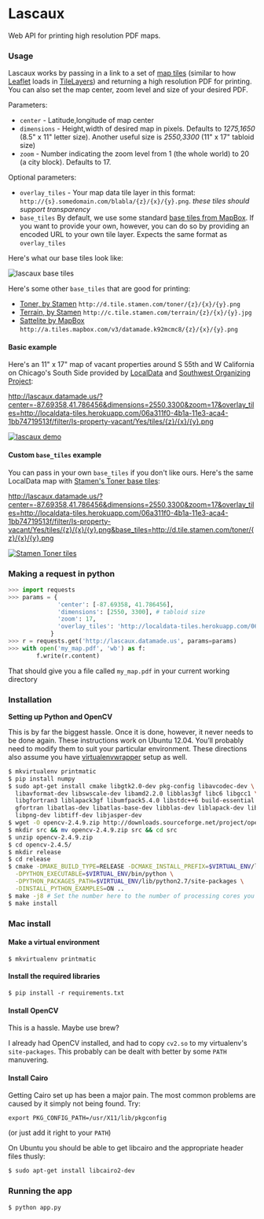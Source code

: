 # Lascaux

Web API for printing high resolution PDF maps.

### Usage
Lascaux works by passing in a link to a set of [map tiles](https://www.mapbox.com/foundations/how-web-maps-work/) (similar to how [Leaflet](http://leafletjs.com/) loads in [TileLayers](http://leafletjs.com/reference.html#tilelayer)) and returning a high resolution PDF for printing. You can also set the map center, zoom level and size of your desired PDF.

Parameters:
* `center` - Latitude,longitude of map center
* `dimensions` - Height,width of desired map in pixels. Defaults to *1275,1650* (8.5" x 11" letter size). Another useful size is *2550,3300* (11" x 17" tabloid size)
* `zoom` - Number indicating the zoom level from 1 (the whole world) to 20 (a city block). Defaults to 17.

Optional parameters:
* `overlay_tiles` - Your map data tile layer in this format: `http://{s}.somedomain.com/blabla/{z}/{x}/{y}.png`. *these tiles should support transparency*
* `base_tiles` By default, we use some standard [base tiles from MapBox](https://a.tiles.mapbox.com/v4/datamade.hnmob3j3/page.html?access_token=pk.eyJ1IjoiZGF0YW1hZGUiLCJhIjoiaXhhVGNrayJ9.0yaccougI3vSAnrKaB00vA#3/0.00/0.00). If you want to provide your own, however, you can do so by providing an encoded URL to your own tile layer. Expects the same format as `overlay_tiles`

Here's what our base tiles look like:

![lascaux base tiles](https://raw.githubusercontent.com/datamade/lascaux/master/media/base-tiles.png)

Here's some other `base_tiles` that are good for printing:

* [Toner, by Stamen](http://maps.stamen.com/#toner/12/37.7706/-122.3782) `http://d.tile.stamen.com/toner/{z}/{x}/{y}.png`
* [Terrain, by Stamen](http://maps.stamen.com/#terrain/12/37.7706/-122.3782) `http://c.tile.stamen.com/terrain/{z}/{x}/{y}.jpg`
* [Sattelite by MapBox](https://a.tiles.mapbox.com/v4/datamade.k92mcmc8/page.html?access_token=pk.eyJ1IjoiZGF0YW1hZGUiLCJhIjoiaXhhVGNrayJ9.0yaccougI3vSAnrKaB00vA#3/44.47/-100.81) `http://a.tiles.mapbox.com/v3/datamade.k92mcmc8/{z}/{x}/{y}.png`

#### Basic example
Here's an 11" x 17" map of vacant properties around S 55th and W California on Chicago's South Side provided by [LocalData](http://localdata.com/) and [Southwest Organizing Project](http://www.swopchicago.org):

http://lascaux.datamade.us/?center=-87.69358,41.786456&dimensions=2550,3300&zoom=17&overlay_tiles=http://localdata-tiles.herokuapp.com/06a311f0-4b1a-11e3-aca4-1bb74719513f/filter/Is-property-vacant/Yes/tiles/{z}/{x}/{y}.png

[![lascaux demo](https://raw.githubusercontent.com/datamade/lascaux/master/media/lascaux-demo.png)](http://lascaux.datamade.us/?center=-87.69358,41.786456&dimensions=2550,3300&zoom=17&overlay_tiles=http://localdata-tiles.herokuapp.com/06a311f0-4b1a-11e3-aca4-1bb74719513f/filter/Is-property-vacant/Yes/tiles/{z}/{x}/{y}.png)

#### Custom `base_tiles` example
You can pass in your own `base_tiles` if you don't like ours. Here's the same LocalData map with [Stamen's Toner base tiles](http://maps.stamen.com/toner/#12/37.7706/-122.3782):

http://lascaux.datamade.us/?center=-87.69358,41.786456&dimensions=2550,3300&zoom=17&overlay_tiles=http://localdata-tiles.herokuapp.com/06a311f0-4b1a-11e3-aca4-1bb74719513f/filter/Is-property-vacant/Yes/tiles/{z}/{x}/{y}.png&base_tiles=http://d.tile.stamen.com/toner/{z}/{x}/{y}.png

[![Stamen Toner tiles](https://raw.githubusercontent.com/datamade/lascaux/master/media/stamen-base.png)](http://lascaux.datamade.us/?center=-87.69358,41.786456&dimensions=2550,3300&zoom=17&overlay_tiles=http://localdata-tiles.herokuapp.com/06a311f0-4b1a-11e3-aca4-1bb74719513f/filter/Is-property-vacant/Yes/tiles/{z}/{x}/{y}.png&base_tiles=http://d.tile.stamen.com/toner/{z}/{x}/{y}.png)

### Making a request in python

``` python
>>> import requests
>>> params = {
              'center': [-87.69358, 41.786456],
              'dimensions': [2550, 3300], # tabloid size
              'zoom': 17,
              'overlay_tiles': 'http://localdata-tiles.herokuapp.com/06a311f0-4b1a-11e3-aca4-1bb74719513f/filter/Is-property-vacant/Yes/tiles/{z}/{x}/{y}.png'
            }
>>> r = requests.get('http://lascaux.datamade.us', params=params)
>>> with open('my_map.pdf', 'wb') as f:
        f.write(r.content)
```

That should give you a file called ``my_map.pdf`` in your current working directory

### Installation

**Setting up Python and OpenCV**

This is by far the biggest hassle. Once it is done, however, it never needs to
be done again. These instructions work on Ubuntu 12.04. You’ll probably need to
modify them to suit your particular environment. These directions also assume
you have [virtualenvwrapper](http://virtualenvwrapper.readthedocs.org/en/latest/)
setup as well.

```bash
$ mkvirtualenv printmatic
$ pip install numpy
$ sudo apt-get install cmake libgtk2.0-dev pkg-config libavcodec-dev \
  libavformat-dev libswscale-dev libamd2.2.0 libblas3gf libc6 libgcc1 \
  libgfortran3 liblapack3gf libumfpack5.4.0 libstdc++6 build-essential \
  gfortran libatlas-dev libatlas-base-dev libblas-dev liblapack-dev libjpeg-dev \
  libpng-dev libtiff-dev libjasper-dev
$ wget -O opencv-2.4.9.zip http://downloads.sourceforge.net/project/opencvlibrary/opencv-unix/2.4.9/opencv-2.4.9.zip?r=http%3A%2F%2Fopencv.org%2Fdownloads.html&ts=1403558615&use_mirror=softlayer-dal
$ mkdir src && mv opencv-2.4.9.zip src && cd src
$ unzip opencv-2.4.9.zip
$ cd opencv-2.4.5/
$ mkdir release
$ cd release
$ cmake -DMAKE_BUILD_TYPE=RELEASE -DCMAKE_INSTALL_PREFIX=$VIRTUAL_ENV/local/ \
  -DPYTHON_EXECUTABLE=$VIRTUAL_ENV/bin/python \
  -DPYTHON_PACKAGES_PATH=$VIRTUAL_ENV/lib/python2.7/site-packages \
  -DINSTALL_PYTHON_EXAMPLES=ON ..
$ make -j8 # Set the number here to the number of processing cores you have
$ make install
```

### Mac install

#### Make a virtual environment

    $ mkvirtualenv printmatic

#### Install the required libraries

    $ pip install -r requirements.txt

#### Install OpenCV

This is a hassle. Maybe use brew?

I already had OpenCV installed, and had to copy `cv2.so` to my virtualenv's
`site-packages`. This probably can be dealt with better by some `PATH`
manuvering.

#### Install Cairo

Getting Cairo set up has been a major pain. The most common problems are caused
by it simply not being found. Try:

    export PKG_CONFIG_PATH=/usr/X11/lib/pkgconfig

(or just add it right to your `PATH`)

On Ubuntu you should be able to get libcairo and the appropriate header files thusly:

```bash 
$ sudo apt-get install libcairo2-dev
```

### Running the app

    $ python app.py
